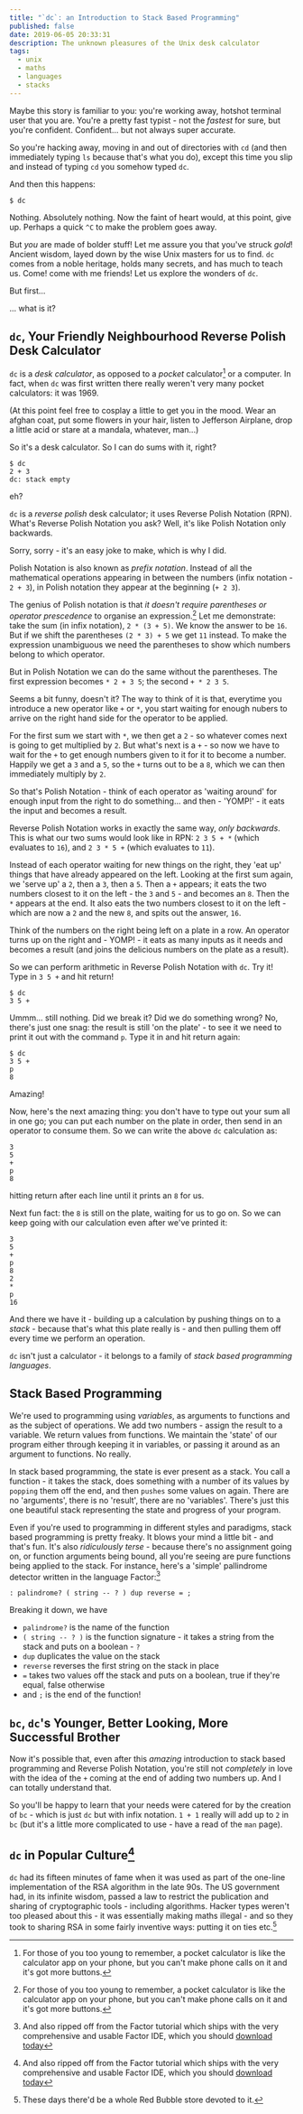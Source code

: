 ```yaml
---
title: "`dc`: an Introduction to Stack Based Programming"
published: false
date: 2019-06-05 20:33:31
description: The unknown pleasures of the Unix desk calculator
tags:
  - unix
  - maths
  - languages
  - stacks
---
```


Maybe this story is familiar to you: you're working away, hotshot terminal user
that you are. You're a pretty fast typist - not the _fastest_ for sure, but
you're confident. Confident... but not always super accurate.

So you're hacking away, moving in and out of directories with `cd` (and then
immediately typing `ls` because that's what you do), except this time you slip
and instead of typing `cd` you somehow typed `dc`.

And then this happens:

```shell
$ dc

```

Nothing. Absolutely nothing. Now the faint of heart would, at this point, give
up. Perhaps a quick `^C` to make the problem goes away.

But _you_ are made of bolder stuff! Let me assure you that you've struck _gold_!
Ancient wisdom, layed down by the wise Unix masters for us to find. `dc` comes
from a noble heritage, holds many secrets, and has much to teach us. Come!  come
with me friends! Let us explore the wonders of `dc`.

But first...

... what is it?

## `dc`, Your Friendly Neighbourhood Reverse Polish Desk Calculator

`dc` is a _desk calculator_, as opposed to a _pocket_ calculator[^1] or a computer.
In fact, when `dc` was first written there really weren't very many pocket
calculators: it was 1969.

(At this point feel free to cosplay a little to get you in the mood. Wear an
afghan coat, put some flowers in your hair, listen to Jefferson Airplane, drop
a little acid or stare at a mandala, whatever, man...)

So it's a desk calculator. So I can do sums with it, right?

```shell
$ dc
2 + 3
dc: stack empty
```

eh?

`dc` is a _reverse polish_ desk calculator; it uses Reverse Polish Notation
(RPN). What's Reverse Polish Notation you ask? Well, it's like Polish Notation
only backwards.

Sorry, sorry - it's an easy joke to make, which is why I did.

Polish Notation is also known as _prefix notation_. Instead of all the
mathematical operations appearing in between the numbers (infix notation - `2 + 3`),
in Polish notation they appear at the beginning (`+ 2 3`).

The genius of Polish notation is that _it doesn't require parentheses or
operator prescedence_  to organise an expression.[^1] Let me demonstrate: take
the sum (in infix notation), `2 * (3 + 5)`. We know the answer to be `16`. But
if we shift the parentheses `(2 * 3) + 5` we get `11` instead. To make the
expression unambiguous we need the parentheses to show which numbers belong to
which operator.

But in Polish Notation we can do the same without the parentheses. The first
expression becomes `* 2 + 3 5`; the second `+ * 2 3 5`.

Seems a bit funny, doesn't it? The way to think of it is that, everytime you
introduce a new operator like `+` or `*`, you start waiting for enough nubers to
arrive on the right hand side for the operator to be applied.

For the first sum we start with `*`, we then get a `2` - so whatever comes next
is going to get multiplied by `2`. But what's next is a `+` - so now we have to
wait for the `+` to get enough numbers given to it for it to become a number.
Happily we get a `3` and a `5`, so the `+` turns out to be a `8`, which we can
then immediately multiply by `2`.

So that's Polish Notation - think of each operator as 'waiting around' for
enough input from the right to do something... and then - 'YOMP!' - it eats the
input and becomes a result.

Reverse Polish Notation works in exactly the same way, _only backwards_. This is
what our two sums would look like in RPN: `2 3 5 + *` (which evaluates to `16`),
and `2 3 * 5 +` (which evaluates to `11`).

Instead of each operator waiting for new things on the right, they 'eat up'
things that have already appeared on the left. Looking at the first sum again,
we 'serve up' a `2`, then a `3`, then a `5`. Then a `+` appears; it eats the two
numbers closest to it on the left - the `3` and `5` - and becomes an `8`. Then
the `*` appears at the end. It also eats the two numbers closest to it on the
left - which are now a `2` and the new `8`, and spits out the answer, `16`.

Think of the numbers on the right being left on a plate in a row. An operator
turns up on the right and - YOMP! - it eats as many inputs as it needs and
becomes a result (and joins the delicious numbers on the plate as a result).

So we can perform arithmetic in Reverse Polish Notation with `dc`. Try it! Type
in `3 5 +` and hit return!

```shell
$ dc
3 5 +

```

Ummm... still nothing. Did we break it? Did we do something wrong? No, there's
just one snag: the result is still 'on the plate' - to see it we need to print
it out with the command `p`.  Type it in and hit return again:

```shell
$ dc
3 5 +
p
8
```

Amazing!

Now, here's the next amazing thing: you don't have to type out your sum all in
one go; you can put each number on the plate in order, then send in an operator
to consume them. So we can write the above `dc` calculation as:

```shell
3
5
+
p
8
```

hitting return after each line until it prints an `8` for us.

Next fun fact: the `8` is still on the plate, waiting for us to go on. So we can
keep going with our calculation even after we've printed it:

```shell
3
5
+
p
8
2
*
p
16
```

And there we have it - building up a calculation by pushing things on to
a _stack_ - because that's what this plate really is - and then pulling them off
every time we perform an operation.

`dc` isn't just a calculator - it belongs to a family of  _stack based
programming languages_.

## Stack Based Programming

We're used to programming using _variables_, as arguments to functions and as
the subject of operations. We add two numbers - assign the result to a variable.
We return values from functions. We maintain the 'state' of our program either
through keeping it in variables, or passing it around as an argument to
functions. No really.

In stack based programming, the state is ever present as a stack. You call
a function - it takes the stack, does something with a number of its values by
`popping` them off the end, and then `pushes` some values on again. There are no
'arguments', there is no 'result', there are no 'variables'. There's just this
one beautiful stack representing the state and progress of your program.

Even if you're used to programming in different styles and paradigms, stack
based programming is pretty freaky. It blows your mind a little bit - and that's
fun. It's also _ridiculously terse_ - because there's no assignment going on, or
function arguments being bound, all you're seeing are pure functions being
applied to the stack. For instance, here's a 'simple' pallindrome detector
written in the language Factor:[^3]

```factor
: palindrome? ( string -- ? ) dup reverse = ;
```

Breaking it down, we have

- `palindrome?` is the name of the function
- `( string -- ? )` is the function signature - it takes a string from the stack
  and puts on a boolean - `?`
- `dup` duplicates the value on the stack
- `reverse` reverses the first string on the stack in place
- `=` takes two values off the stack and puts on a boolean, true if they're
  equal, false otherwise
- and `;` is the end of the function!

## `bc`, `dc`'s Younger, Better Looking, More Successful Brother

Now it's possible that, even after this _amazing_ introduction to stack based
programming and Reverse Polish Notation, you're still not _completely_ in love
with the idea of the `+` coming at the end of adding two numbers up. And I can
totally understand that.

So you'll be happy to learn that your needs were catered for by the creation of
`bc` - which is just `dc` but with infix notation. `1 + 1` really will add up to
`2` in `bc` (but it's a little more complicated to use - have a read of the
`man` page).

## `dc` in Popular Culture[^3]

`dc` had its fifteen minutes of fame when it was used as part of the one-line
implementation of the RSA algorithm in the late 90s. The US government had, in
its infinite wisdom, passed a law to restrict the publication and sharing of
cryptographic tools - including algorithms. Hacker types weren't too pleased
about this - it was essentially making maths illegal - and so they took to
sharing RSA in some fairly inventive ways: putting it on ties etc.[^4]


[^1]: For those of you too young to remember, a pocket calculator is like the
  calculator app on your phone, but you can't make phone calls on it and it's
  got more buttons.
[^2]: Ironically, the most popular family of programming languages that uses
  Polish Notation is Lisp, _which is full of parentheses_. There are reasons.
[^3]: And also ripped off from the Factor tutorial which ships with the very comprehensive and usable Factor IDE, which you should [download today](https://factorcode.org)
[^3]: Well, 'popular' as far as fifty year old command line tools go.
[^4]: These days there'd be a whole Red Bubble store devoted to it.
